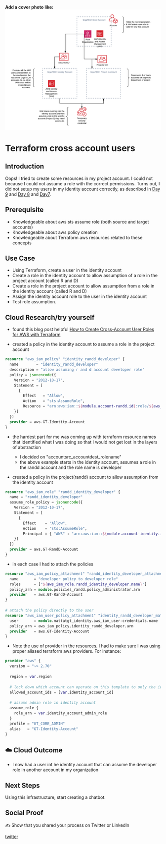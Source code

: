 **Add a cover photo like:**
![AWS Accounts](https://github.com/mattjenks/100DaysOfCloud/blob/main/Journey/007/GT_AWS_Accounts.png?raw=true)

# Terraform cross account users

## Introduction

Oops! I tried to create some resources in my project account. I could not because I could not assume a role with the correct permissions. Turns out, I did not setup my users in my identity account correctly, as described in [Day 9](../009/Readme.md) and [Day 8](../008/Readme.md) and [Day7](../007/Readme.md).

## Prerequisite

- Knowledgeable about aws sts assume role (both source and target accounts)
- Knowledgeable about aws policy creation
- Knowledgeable about Terraform aws resources related to these concepts

## Use Case

- Using Terraform, create a user in the identity account
- Create a role in the identity account to allow assumption of a role in the project account (called R and D)
- Create a role in the project account to allow assumption from a role in the identity account (called R and D)
- Assign the identity account role to the user in the identity account
- Test role assumption.

## Cloud Research/try yourself

- found this blog post helpful [How to Create Cross-Account User Roles for AWS with Terraform](https://blog.container-solutions.com/how-to-create-cross-account-user-roles-for-aws-with-terraform)

- created a policy in the identity account to assume a role in the project account

```terraform
resource "aws_iam_policy" "identity_randd_developer" {
  name        = "identity_randd_developer"
  description = "allow assuming r and d account developer role"
  policy = jsonencode({
    Version = "2012-10-17",
    Statement = [
      {
        Effect   = "Allow",
        Action   = "sts:AssumeRole",
        Resource = "arn:aws:iam::${module.account-randd.id}:role/${aws_iam_role.randd_identity_developer.name}"
    }]
  })
  provider = aws.GT-Identity-Account
}
```

- the hardest part for me was coming up with terraform resource names that identified what I was doing so that I would not get lost in the layers of abstraction
  - I decided on "accountsrc_accountdest_rolename"
  - the above example starts in the identity account, assumes a role in the randd account and the role name is developer

- created a policy in the project(randd) account to allow assumption from the identity account

```terraform
resource "aws_iam_role" "randd_identity_developer" {
  name = "randd_identity_developer"
  assume_role_policy = jsonencode({
    Version = "2012-10-17",
    Statement = [
      {
        Effect    = "Allow",
        Action    = "sts:AssumeRole",
        Principal = { "AWS" : "arn:aws:iam::${module.account-identity.id}:root" }
    }]
  })
  provider = aws.GT-RandD-Account
}
```

- in each case I had to attach the policies

```terraform
resource "aws_iam_policy_attachment" "randd_identity_developer_attachment" {
  name       = "developer policy to developer role"
  roles      = ["${aws_iam_role.randd_identity_developer.name}"]
  policy_arn = module.policies_randd.policy_administrator.arn
  provider   = aws.GT-RandD-Account
}

# attach the policy directly to the user
resource "aws_iam_user_policy_attachment" "identity_randd_developer_mattatgt" {
  user       = module.mattatgt_identity.aws_iam_user-credentials.name
  policy_arn = aws_iam_policy.identity_randd_developer.arn
  provider   = aws.GT-Identity-Account
}
```

- Note the use of provider in the resources. I had to make sure I was using proper aliased terraform aws providers. For instance:

```terraform
provider "aws" {
  version = "~> 2.70"

  region = var.region

  # lock down which account can operate on this template to only the identity account
  allowed_account_ids = [var.identity_account_id]

  # assume admin role in identity account
  assume_role {
    role_arn = var.identity_account_admin_role
  }
  profile = "GT_CORE_ADMIN"
  alias   = "GT-Identity-Account"
}
```

## ☁️ Cloud Outcome

- I now had a user int he identity account that can assume the developer role in another account in my organization

## Next Steps

Using this infrastructure, start creating a chatbot.

## Social Proof

✍️ Show that you shared your process on Twitter or LinkedIn

[twitter](link)
